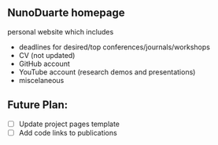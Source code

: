 ## NunoDuarte homepage
personal website which includes
- deadlines for desired/top conferences/journals/workshops
- CV (not updated)
- GitHub account 
- YouTube account (research demos and presentations)
- miscelaneous

## Future Plan:
- [ ] Update project pages template
- [ ] Add code links to publications
